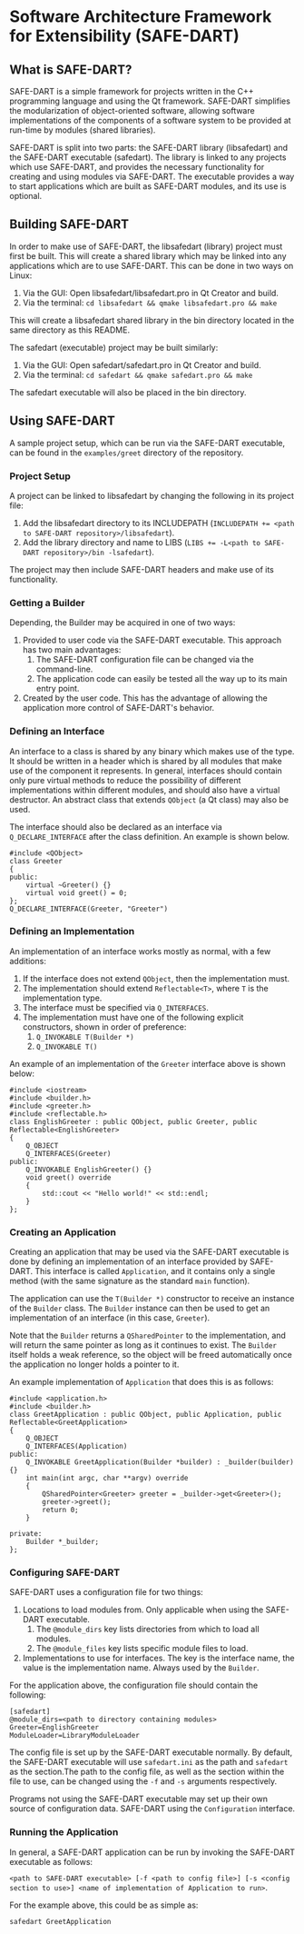 # Software Architecture Framework for Extensibility (SAFE-DART)

## What is SAFE-DART?
SAFE-DART is a simple framework for projects written in the C++ programming language and using the Qt framework. SAFE-DART simplifies the modularization of object-oriented software, allowing software implementations of the components of a software system to be provided at run-time by modules (shared libraries).

SAFE-DART is split into two parts: the SAFE-DART library (libsafedart) and the SAFE-DART executable (safedart). The library is linked to any projects which use SAFE-DART, and provides the necessary functionality for creating and using modules via SAFE-DART. The executable provides a way to start applications which are built as SAFE-DART modules, and its use is optional.

## Building SAFE-DART
In order to make use of SAFE-DART, the libsafedart (library) project must first be built. This will create a shared library which may be linked into any applications which are to use SAFE-DART. This can be done in two ways on Linux:

1. Via the GUI: Open libsafedart/libsafedart.pro in Qt Creator and build.
2. Via the terminal: `cd libsafedart && qmake libsafedart.pro && make`

This will create a libsafedart shared library in the bin directory located in the same directory as this README.

The safedart (executable) project may be built similarly:

1. Via the GUI: Open safedart/safedart.pro in Qt Creator and build.
2. Via the terminal: `cd safedart && qmake safedart.pro && make`

The safedart executable will also be placed in the bin directory.

## Using SAFE-DART
A sample project setup, which can be run via the SAFE-DART executable, can be found in the `examples/greet` directory of the repository.

### Project Setup
A project can be linked to libsafedart by changing the following in its project file:

1. Add the libsafedart directory to its INCLUDEPATH (`INCLUDEPATH += <path to SAFE-DART repository>/libsafedart`).
2. Add the library directory and name to LIBS (`LIBS += -L<path to SAFE-DART repository>/bin -lsafedart`).

The project may then include SAFE-DART headers and make use of its functionality.

### Getting a Builder
Depending, the Builder may be acquired in one of two ways:

1. Provided to user code via the SAFE-DART executable. This approach has two main advantages:
    1. The SAFE-DART configuration file can be changed via the command-line.
    2. The application code can easily be tested all the way up to its main entry point.
2. Created by the user code. This has the advantage of allowing the application more control of SAFE-DART's behavior.

### Defining an Interface
An interface to a class is shared by any binary which makes use of the type. It should be written in a header which is shared by all modules that make use of the component it represents. In general, interfaces should contain only pure virtual methods to reduce the possibility of different implementations within different modules, and should also have a virtual destructor. An abstract class that extends `QObject` (a Qt class) may also be used. 

The interface should also be declared as an interface via `Q_DECLARE_INTERFACE` after the class definition. An example is shown below.

```
#include <QObject>
class Greeter
{
public:
    virtual ~Greeter() {}
    virtual void greet() = 0;
};
Q_DECLARE_INTERFACE(Greeter, "Greeter")
```

### Defining an Implementation
An implementation of an interface works mostly as normal, with a few additions:

1. If the interface does not extend `QObject`, then the implementation must.
2. The implementation should extend `Reflectable<T>`, where `T` is the implementation type.
3. The interface must be specified via `Q_INTERFACES`.
4. The implementation must have one of the following explicit constructors, shown in order of preference:
    1. `Q_INVOKABLE T(Builder *)`
    2. `Q_INVOKABLE T()`

An example of an implementation of the `Greeter` interface above is shown below:

```
#include <iostream>
#include <builder.h>
#include <greeter.h>
#include <reflectable.h>
class EnglishGreeter : public QObject, public Greeter, public Reflectable<EnglishGreeter>
{
    Q_OBJECT
    Q_INTERFACES(Greeter)
public:
    Q_INVOKABLE EnglishGreeter() {}
    void greet() override
    {
        std::cout << "Hello world!" << std::endl;
    }
};
```

### Creating an Application
Creating an application that may be used via the SAFE-DART executable is done by defining an implementation of an interface provided by SAFE-DART. This interface is called `Application`, and it contains only a single method (with the same signature as the standard `main` function).

The application can use the `T(Builder *)` constructor to receive an instance of the `Builder` class. The `Builder` instance can then be used to get an implementation of an interface (in this case, `Greeter`).

Note that the `Builder` returns a `QSharedPointer` to the implementation, and will return the same pointer as long as it continues to exist. The `Builder` itself holds a weak reference, so the object will be freed automatically once the application no longer holds a pointer to it.

An example implementation of `Application` that does this is as follows:

```
#include <application.h>
#include <builder.h>
class GreetApplication : public QObject, public Application, public Reflectable<GreetApplication>
{
    Q_OBJECT
    Q_INTERFACES(Application)
public:
    Q_INVOKABLE GreetApplication(Builder *builder) : _builder(builder) {}
    int main(int argc, char **argv) override
    {
        QSharedPointer<Greeter> greeter = _builder->get<Greeter>();
        greeter->greet();
        return 0;
    }

private:
    Builder *_builder;
};
```

### Configuring SAFE-DART
SAFE-DART uses a configuration file for two things:

1. Locations to load modules from. Only applicable when using the SAFE-DART executable.
    1. The `@module_dirs` key lists directories from which to load all modules. 
    2. The `@module_files` key lists specific module files to load.
2. Implementations to use for interfaces. The key is the interface name, the value is the implementation name. Always used by the `Builder`.

For the application above, the configuration file should contain the following:

```
[safedart]
@module_dirs=<path to directory containing modules>
Greeter=EnglishGreeter
ModuleLoader=LibraryModuleLoader
```

The config file is set up by the SAFE-DART executable normally. By default, the SAFE-DART executable will use `safedart.ini` as the path and `safedart` as the section.The path to the config file, as well as the section within the file to use, can be changed using the `-f` and `-s` arguments respectively.

Programs not using the SAFE-DART executable may set up their own source of configuration data. SAFE-DART using the `Configuration` interface.

### Running the Application
In general, a SAFE-DART application can be run by invoking the SAFE-DART executable as follows:

`<path to SAFE-DART executable> [-f <path to config file>] [-s <config section to use>] <name of implementation of Application to run>`.

For the example above, this could be as simple as:

`safedart GreetApplication`
